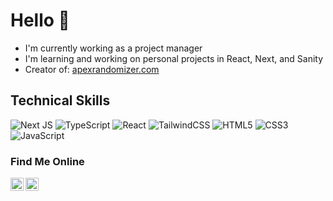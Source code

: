 # Hello 👋

- I'm currently working as a project manager
- I'm learning and working on personal projects in React, Next, and Sanity
- Creator of: <a href="https://apexrandomizer.com" target="_blank">apexrandomizer.com</a>

## Technical Skills
![Next JS](https://img.shields.io/badge/Next-black?style=for-the-badge&logo=next.js&logoColor=white)
![TypeScript](https://img.shields.io/badge/typescript-%23007ACC.svg?style=for-the-badge&logo=typescript&logoColor=white)
![React](https://img.shields.io/badge/react-%2320232a.svg?style=for-the-badge&logo=react&logoColor=%2361DAFB)
![TailwindCSS](https://img.shields.io/badge/tailwindcss-%2338B2AC.svg?style=for-the-badge&logo=tailwind-css&logoColor=white)
![HTML5](https://img.shields.io/badge/html5-%23E34F26.svg?style=for-the-badge&logo=html5&logoColor=white)
![CSS3](https://img.shields.io/badge/css3-%231572B6.svg?style=for-the-badge&logo=css3&logoColor=white)
![JavaScript](https://img.shields.io/badge/javascript-%23323330.svg?style=for-the-badge&logo=javascript&logoColor=%23F7DF1E)


### Find Me Online
<a href="https://www.linkedin.com/in/brian-nelson-01b069101/"><img align="left" src="https://raw.githubusercontent.com/yushi1007/yushi1007/main/images/linkedin.svg" alt="Brian Nelson | LinkedIn" width="21px"/></a>
<a href="https://instagram.com/briannelson__"><img align="left" src="https://raw.githubusercontent.com/yushi1007/yushi1007/main/images/instagram.svg" alt="Brian Nelson | Instagram" width="21px"/></a>
